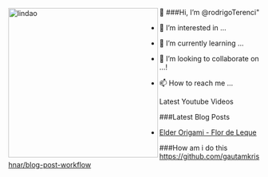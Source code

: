 [<img src="https://user-images.githubusercontent.com/45578535/139143391-128bab2e-015e-452a-9b60-cda397742530.png" width="300px" height="300px" alt="lindao" align="left">][webgitio]
👋 ###Hi, I’m @rodrigoTerenci"
- 👀 I’m interested in ...
- 🌱 I’m currently learning ...
- 💞️ I’m looking to collaborate on ...!

- 📫 How to reach me ...

Latest Youtube Videos
<!-- YOUTUBE:START -->
<!-- YOUTUBE:END -->

###Latest Blog Posts
<!-- BLOG-POST-LIST:START -->
- [Elder Origami - Flor de Leque](https://www.youtube.com/watch?v=1xHgi6n1cc4)
<!-- BLOG-POST-LIST:END -->

[webgitio]: https://rodrigoterenci.github.io/

###How am i do this
https://github.com/gautamkrishnar/blog-post-workflow
<!---
rodrigoTerenci/rodrigoTerenci is a ✨ special ✨ repository because its `README.md` (this file) appears on your GitHub profile.
You can click the Preview link to take a look at your changes.
--->
